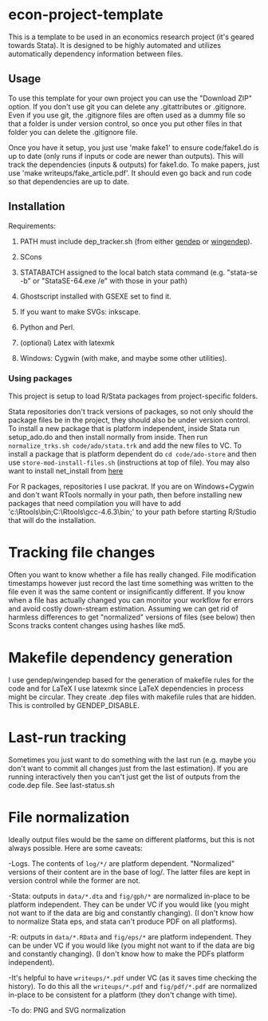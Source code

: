# econ-project-template
This is a template to be used in an economics research project (it's geared towards Stata). It is designed to be highly automated and utilizes automatically dependency information between files.

## Usage
To use this template for your own project you can use the "Download ZIP" option. If you don't use git you can delete any .gitattributes or .gitignore. Even if you use git, the .gitignore files are often used as a dummy file so that a folder is under version control, so once you put other files in that folder you can delete the .gitignore file.

Once you have it setup, you just use 'make fake1' to ensure code/fake1.do is up to date (only runs if inputs or code are newer than outputs). This will track the dependencies (inputs & outputs) for fake1.do. To make papers, just use 'make writeups/fake_article.pdf'. It should even go back and run code so that dependencies are up to date.

## Installation
Requirements:

1. PATH must include dep_tracker.sh (from either [gendep](https://github.com/bquistorff/gendep) or [wingendep](https://github.com/bquistorff/wingendep)).

1. SCons

1. STATABATCH assigned to the local batch stata command (e.g. "stata-se -b" or "StataSE-64.exe /e" with those in your path)

1. Ghostscript installed with GSEXE set to find it.

1. If you want to make SVGs: inkscape.

1. Python and Perl.

1. (optional) Latex with latexmk

1. Windows: Cygwin (with make, and maybe some other utilities).

### Using packages
This project is setup to load R/Stata packages from project-specific folders.

Stata repositories don't track versions of packages, so not only should the package files be in the project, they should also be under version control. To install a new package that is platform independent, inside Stata run setup_ado.do and then install normally from inside. Then run `normalize_trks.sh code/ado/stata.trk` and add the new files to VC. To install a package that is platform dependent do `cd code/ado-store` and then use `store-mod-install-files.sh` (instructions at top of file). You may also want to install net_install from [here](https://github.com/bquistorff/Stata-modules)

For R packages, repositories I use packrat. If you are on Windows+Cygwin and don't want RTools normally in your path, then before installing new packages that need compilation you will have to add 'c:\Rtools\bin;C:\Rtools\gcc-4.6.3\bin;' to your path before starting R/Studio that will do the installation.

# Tracking file changes
Often you want to know whether a file has really changed. File modification timestamps however just record the last time something was written to the file even it was the same content or insignificantly different. If you know when a file has actually changed you can monitor your workflow for errors and avoid costly down-stream estimation. Assuming we can get rid of harmless differences to get "normalized" versions of files (see below) then Scons tracks content changes using hashes like md5.

# Makefile dependency generation
I use gendep/wingendep based for the generation of makefile rules for the code and for LaTeX I use latexmk since LaTeX dependencies in process might be circular. They create .dep files with makefile rules that are hidden. This is controlled by GENDEP_DISABLE.

# Last-run tracking
Sometimes you just want to do something with the last run (e.g. maybe you don't want to commit all changes just from the last estimation). If you are running interactively then you can't just get the list of outputs from the code.dep file. See last-status.sh

# File normalization #
Ideally output files would be the same on different platforms, but this is not always possible. Here are some caveats:

-Logs. The contents of `log/*/` are platform dependent. "Normalized" versions of their content are in the base of log/. The latter files are kept in version control while the former are not.

-Stata: outputs in `data/*.dta` and `fig/gph/*` are normalized in-place to be platform independent. They can be under VC if you would like (you might not want to if the data are big and constantly changing). (I don't know how to normalize Stata eps, and stata can't produce PDF on all platforms).

-R: outputs in `data/*.RData` and `fig/eps/*` are platform independent. They can be under VC if you would like (you might not want to if the data are big and constantly changing). (I don't know how to make the PDFs platform independent).

-It's helpful to have `writeups/*.pdf` under VC (as it saves time checking the history). To do this all the `writeups/*.pdf` and `fig/pdf/*.pdf` are normalized in-place to be consistent for a platform (they don't change with time).

-To do: PNG and SVG normalization